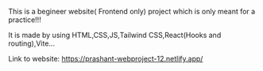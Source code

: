 This is a begineer website( Frontend only) project which is only meant for a practice!!!

It is made by using HTML,CSS,JS,Tailwind CSS,React(Hooks and routing),Vite...

Link to website: https://prashant-webproject-12.netlify.app/
